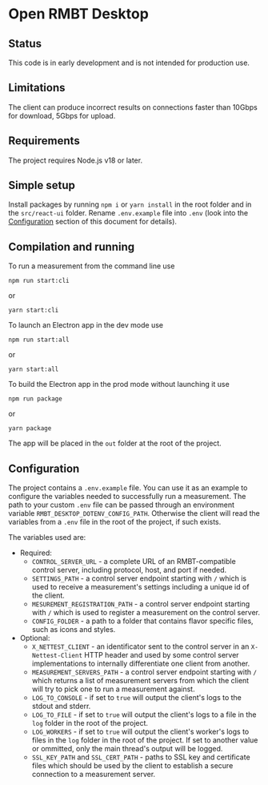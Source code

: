 # Open RMBT Desktop

## Status

This code is in early development and is not intended for production use.

## Limitations

The client can produce incorrect results on connections faster than 10Gbps for download, 5Gbps for upload.

## Requirements

The project requires Node.js v18 or later.

## Simple setup

Install packages by running `npm i` or `yarn install` in the root folder and in the `src/react-ui` folder. Rename `.env.example` file into `.env` (look into the [Configuration](#configuration) section of this document for details).

## Compilation and running

To run a measurement from the command line use

    npm run start:cli

or

    yarn start:cli

To launch an Electron app in the dev mode use

    npm run start:all

or

    yarn start:all

To build the Electron app in the prod mode without launching it use

    npm run package

or

    yarn package
    
The app will be placed in the `out` folder at the root of the project.

## Configuration

The project contains a `.env.example` file. You can use it as an example to configure the variables needed to successfully run a measurement. The path to your custom `.env` file can be passed through an environment variable `RMBT_DESKTOP_DOTENV_CONFIG_PATH`. Otherwise the client will read the variables from a `.env` file in the root of the project, if such exists.

The variables used are:

-   Required:
    -   `CONTROL_SERVER_URL` - a complete URL of an RMBT-compatible control server, including protocol, host, and port if needed.
    -   `SETTINGS_PATH` - a control server endpoint starting with `/` which is used to receive a measurement's settings including a unique id of the client.
    -   `MESUREMENT_REGISTRATION_PATH` - a control server endpoint starting with `/` which is used to register a measurement on the control server.
    -   `CONFIG_FOLDER` - a path to a folder that contains flavor specific files, such as icons and styles.
-   Optional:
    -   `X_NETTEST_CLIENT` - an identificator sent to the control server in an `X-Nettest-Client` HTTP header and used by some control server implementations to internally differentiate one client from another.
    -   `MEASUREMENT_SERVERS_PATH` - a control server endpoint starting with `/` which returns a list of measurement servers from which the client will try to pick one to run a measurement against.
    -   `LOG_TO_CONSOLE` - if set to `true` will output the client's logs to the stdout and stderr.
    -   `LOG_TO_FILE` - if set to `true` will output the client's logs to a file in the `log` folder in the root of the project.
    -   `LOG_WORKERS` - if set to `true` will output the client's worker's logs to files in the `log` folder in the root of the project. If set to another value or ommitted, only the main thread's output will be logged.
    -   `SSL_KEY_PATH` and `SSL_CERT_PATH` - paths to SSL key and certificate files which should be used by the client to establish a secure connection to a measurement server.
